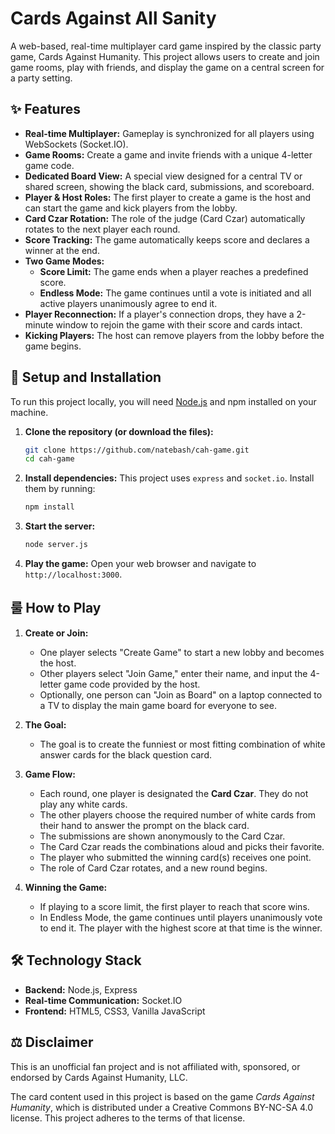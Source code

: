 # Cards Against All Sanity

A web-based, real-time multiplayer card game inspired by the classic party game, Cards Against Humanity. This project allows users to create and join game rooms, play with friends, and display the game on a central screen for a party setting.

 

## ✨ Features

- **Real-time Multiplayer:** Gameplay is synchronized for all players using WebSockets (Socket.IO).
- **Game Rooms:** Create a game and invite friends with a unique 4-letter game code.
- **Dedicated Board View:** A special view designed for a central TV or shared screen, showing the black card, submissions, and scoreboard.
- **Player & Host Roles:** The first player to create a game is the host and can start the game and kick players from the lobby.
- **Card Czar Rotation:** The role of the judge (Card Czar) automatically rotates to the next player each round.
- **Score Tracking:** The game automatically keeps score and declares a winner at the end.
- **Two Game Modes:**
  - **Score Limit:** The game ends when a player reaches a predefined score.
  - **Endless Mode:** The game continues until a vote is initiated and all active players unanimously agree to end it.
- **Player Reconnection:** If a player's connection drops, they have a 2-minute window to rejoin the game with their score and cards intact.
- **Kicking Players:** The host can remove players from the lobby before the game begins.

## 🚀 Setup and Installation

To run this project locally, you will need [Node.js](https://nodejs.org/) and npm installed on your machine.

1.  **Clone the repository (or download the files):**
    ```bash
    git clone https://github.com/natebash/cah-game.git
    cd cah-game
    ```

2.  **Install dependencies:**
    This project uses `express` and `socket.io`. Install them by running:
    ```bash
    npm install
    ```

3.  **Start the server:**
    ```bash
    node server.js
    ```

4.  **Play the game:**
    Open your web browser and navigate to `http://localhost:3000`.

## 룰 How to Play

1.  **Create or Join:**
    - One player selects "Create Game" to start a new lobby and becomes the host.
    - Other players select "Join Game," enter their name, and input the 4-letter game code provided by the host.
    - Optionally, one person can "Join as Board" on a laptop connected to a TV to display the main game board for everyone to see.

2.  **The Goal:**
    - The goal is to create the funniest or most fitting combination of white answer cards for the black question card.

3.  **Game Flow:**
    - Each round, one player is designated the **Card Czar**. They do not play any white cards.
    - The other players choose the required number of white cards from their hand to answer the prompt on the black card.
    - The submissions are shown anonymously to the Card Czar.
    - The Card Czar reads the combinations aloud and picks their favorite.
    - The player who submitted the winning card(s) receives one point.
    - The role of Card Czar rotates, and a new round begins.

4.  **Winning the Game:**
    - If playing to a score limit, the first player to reach that score wins.
    - In Endless Mode, the game continues until players unanimously vote to end it. The player with the highest score at that time is the winner.

## 🛠️ Technology Stack

- **Backend:** Node.js, Express
- **Real-time Communication:** Socket.IO
- **Frontend:** HTML5, CSS3, Vanilla JavaScript

## ⚖️ Disclaimer

This is an unofficial fan project and is not affiliated with, sponsored, or endorsed by Cards Against Humanity, LLC.

The card content used in this project is based on the game *Cards Against Humanity*, which is distributed under a Creative Commons BY-NC-SA 4.0 license. This project adheres to the terms of that license.